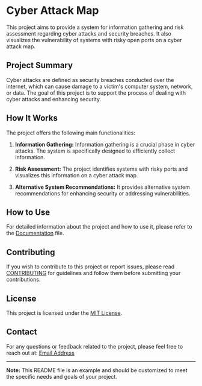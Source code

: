 # Cyber Attack Map

This project aims to provide a system for information gathering and risk assessment regarding cyber attacks and security breaches. It also visualizes the vulnerability of systems with risky open ports on a cyber attack map.

## Project Summary

Cyber attacks are defined as security breaches conducted over the internet, which can cause damage to a victim's computer system, network, or data. The goal of this project is to support the process of dealing with cyber attacks and enhancing security.

## How It Works

The project offers the following main functionalities:

1. **Information Gathering:** Information gathering is a crucial phase in cyber attacks. The system is specifically designed to efficiently collect information.

2. **Risk Assessment:** The project identifies systems with risky ports and visualizes this information on a cyber attack map.

3. **Alternative System Recommendations:** It provides alternative system recommendations for enhancing security or addressing vulnerabilities.

## How to Use

For detailed information about the project and how to use it, please refer to the [Documentation](DOCUMENTATION.md) file.

## Contributing

If you wish to contribute to this project or report issues, please read [CONTRIBUTING](CONTRIBUTING.md) for guidelines and follow them before submitting your contributions.

## License

This project is licensed under the [MIT License](LICENSE).

## Contact

For any questions or feedback related to the project, please feel free to reach out at: [Email Address](mailto:onur.kkc44@gmail.com)

---

**Note:** This README file is an example and should be customized to meet the specific needs and goals of your project.
